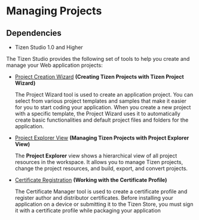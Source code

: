 # Managing Projects
## Dependencies
- Tizen Studio 1.0 and Higher


The Tizen Studio provides the following set of tools to help you create and manage your Web application projects:

- [Project Creation Wizard](project_wizard_w.md) **(Creating Tizen Projects with Tizen Project Wizard)**		 

   The Project Wizard tool is used to create an application project. You can select from various project templates and samples that make it easier for you to start coding your application. When you create a new project with a specific template, the Project Wizard uses it to automatically create basic functionalities and default project files and folders for the application.

- [Project Explorer View](project_explorer_view_w.md) **(Managing Tizen Projects with Project Explorer View)** 

   The **Project Explorer** view shows a hierarchical view of all project resources in the workspace. It allows you to manage Tizen projects, change the project resources, and build, export, and convert projects.

- [Certificate Registration](https://developer.tizen.org/development/tizen-studio/web-tools/managing-projects/certificate-registration) **(Working with the Certificate Profile)**         

   The Certificate Manager tool is used to create a certificate profile and register author and distributor certificates. Before installing your application on a device or submitting it to the Tizen Store, you must sign it with a certificate profile while packaging your application


